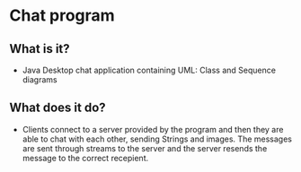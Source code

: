 # Chat program

## What is it?

- Java Desktop chat application containing UML: Class and Sequence diagrams

## What does it do?

- Clients connect to a server provided by the program and then they are able to chat with each other, sending Strings and images. The messages are sent through streams to the server and the server resends the message to the correct recepient.
